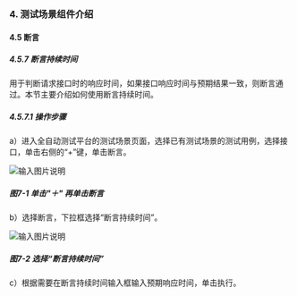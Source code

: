 ### 4. 测试场景组件介绍

#### 4.5 断言

##### 4.5.7 断言持续时间

用于判断请求接口时的响应时间，如果接口响应时间与预期结果一致，则断言通过。本节主要介绍如何使用断言持续时间。

##### 4.5.7.1 操作步骤

a）进入全自动测试平台的测试场景页面，选择已有测试场景的测试用例，选择接口，单击右侧的“+”键，单击断言。

![输入图片说明](../../../images/SoFlu%E5%85%A8%E8%87%AA%E5%8A%A8%E6%B5%8B%E8%AF%95%E5%B9%B3%E5%8F%B0%E6%95%99%E7%A8%8B/4.%20%E6%B5%8B%E8%AF%95%E5%9C%BA%E6%99%AF%E7%BB%84%E4%BB%B6%E4%BB%8B%E7%BB%8D/5.%20%E6%96%AD%E8%A8%80/7-1.png)

##### 图7-1 单击"＋" 再单击断言

b）选择断言，下拉框选择“断言持续时间”。

![输入图片说明](../../../images/SoFlu%E5%85%A8%E8%87%AA%E5%8A%A8%E6%B5%8B%E8%AF%95%E5%B9%B3%E5%8F%B0%E6%95%99%E7%A8%8B/4.%20%E6%B5%8B%E8%AF%95%E5%9C%BA%E6%99%AF%E7%BB%84%E4%BB%B6%E4%BB%8B%E7%BB%8D/5.%20%E6%96%AD%E8%A8%80/7-2.png)

##### 图7-2 选择“断言持续时间”

c）根据需要在断言持续时间输入框输入预期响应时间，单击执行。
